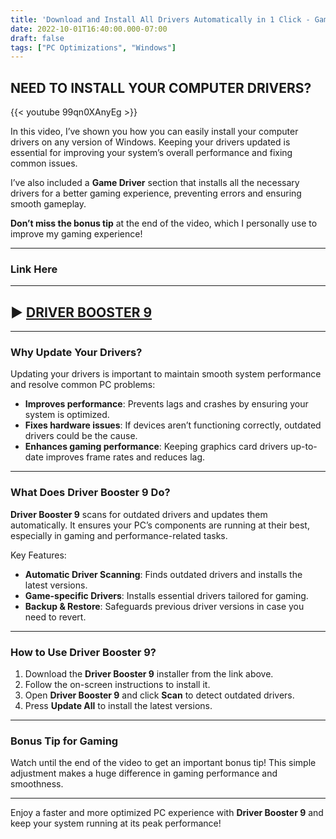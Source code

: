 ```yaml
---
title: 'Download and Install All Drivers Automatically in 1 Click - Gaming/Performance'
date: 2022-10-01T16:40:00.000-07:00
draft: false
tags: ["PC Optimizations", "Windows"]
---
```


## **NEED TO INSTALL YOUR COMPUTER DRIVERS?**

{{< youtube 99qn0XAnyEg >}}

In this video, I’ve shown you how you can easily install your computer drivers on any version of Windows. Keeping your drivers updated is essential for improving your system’s overall performance and fixing common issues. 

I’ve also included a **Game Driver** section that installs all the necessary drivers for a better gaming experience, preventing errors and ensuring smooth gameplay.

**Don’t miss the bonus tip** at the end of the video, which I personally use to improve my gaming experience!

---

### **Link Here**

---

## ▶ [DRIVER BOOSTER 9](https://www.mediafire.com/file/mnflya8p2uhkx6r/GB_DriverBooster.zip/file)

---

### Why Update Your Drivers?

Updating your drivers is important to maintain smooth system performance and resolve common PC problems:
- **Improves performance**: Prevents lags and crashes by ensuring your system is optimized.
- **Fixes hardware issues**: If devices aren’t functioning correctly, outdated drivers could be the cause.
- **Enhances gaming performance**: Keeping graphics card drivers up-to-date improves frame rates and reduces lag.

---

### What Does Driver Booster 9 Do?

**Driver Booster 9** scans for outdated drivers and updates them automatically. It ensures your PC’s components are running at their best, especially in gaming and performance-related tasks.

Key Features:
- **Automatic Driver Scanning**: Finds outdated drivers and installs the latest versions.
- **Game-specific Drivers**: Installs essential drivers tailored for gaming.
- **Backup & Restore**: Safeguards previous driver versions in case you need to revert.

---

### How to Use Driver Booster 9?

1. Download the **Driver Booster 9** installer from the link above.
2. Follow the on-screen instructions to install it.
3. Open **Driver Booster 9** and click **Scan** to detect outdated drivers.
4. Press **Update All** to install the latest versions.

---

### **Bonus Tip for Gaming**

Watch until the end of the video to get an important bonus tip! This simple adjustment makes a huge difference in gaming performance and smoothness.

---

Enjoy a faster and more optimized PC experience with **Driver Booster 9** and keep your system running at its peak performance!

